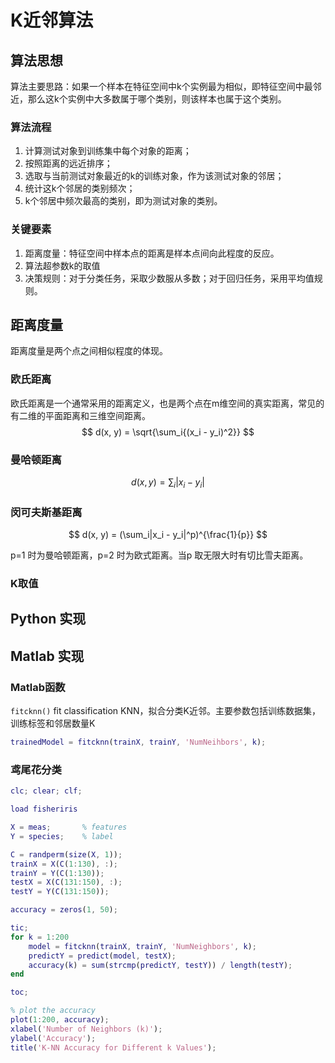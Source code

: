 # K近邻算法

## 算法思想

算法主要思路：如果一个样本在特征空间中k个实例最为相似，即特征空间中最邻近，那么这k个实例中大多数属于哪个类别，则该样本也属于这个类别。

### 算法流程

1. 计算测试对象到训练集中每个对象的距离；
2. 按照距离的远近排序；
3. 选取与当前测试对象最近的k的训练对象，作为该测试对象的邻居；
4. 统计这k个邻居的类别频次；
5. k个邻居中频次最高的类别，即为测试对象的类别。

### 关键要素

1. 距离度量：特征空间中样本点的距离是样本点间向此程度的反应。
2. 算法超参数k的取值
3. 决策规则：对于分类任务，采取少数服从多数；对于回归任务，采用平均值规则。

## 距离度量

距离度量是两个点之间相似程度的体现。

### 欧氏距离

欧氏距离是一个通常采用的距离定义，也是两个点在m维空间的真实距离，常见的有二维的平面距离和三维空间距离。
$$
d(x, y) = \sqrt{\sum_i{(x_i - y_i)^2}}
$$

### 曼哈顿距离

$$
d(x, y) = \sum_i|x_i - y_i|
$$

### 闵可夫斯基距离

$$
d(x, y) = (\sum_i|x_i - y_i|^p)^{\frac{1}{p}}
$$

p=1 时为曼哈顿距离，p=2 时为欧式距离。当p 取无限大时有切比雪夫距离。

### K取值



## Python 实现



## Matlab 实现

### Matlab函数

`fitcknn()` fit classification KNN，拟合分类K近邻。主要参数包括训练数据集，训练标签和邻居数量K

```matlab
trainedModel = fitcknn(trainX, trainY, 'NumNeihbors', k);
```



### 鸢尾花分类

```matlab
clc; clear; clf;

load fisheriris

X = meas;       % features
Y = species;    % label

C = randperm(size(X, 1));
trainX = X(C(1:130), :);
trainY = Y(C(1:130));
testX = X(C(131:150), :);
testY = Y(C(131:150));

accuracy = zeros(1, 50);

tic;
for k = 1:200
    model = fitcknn(trainX, trainY, 'NumNeighbors', k);
    predictY = predict(model, testX);
    accuracy(k) = sum(strcmp(predictY, testY)) / length(testY);
end

toc;

% plot the accuracy
plot(1:200, accuracy);
xlabel('Number of Neighbors (k)');
ylabel('Accuracy');
title('K-NN Accuracy for Different k Values');
```

